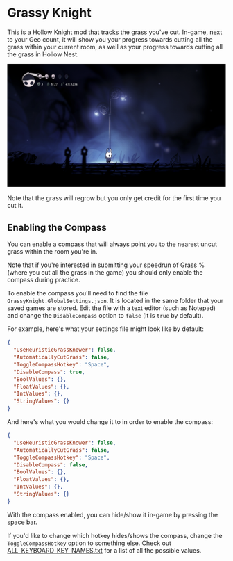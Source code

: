 # Grassy Knight

This is a Hollow Knight mod that tracks the grass you've cut. In-game, next to your Geo count, it will show you your progress towards cutting all the grass within your current room, as well as your progress towards cutting all the grass in Hollow Nest.

![](screenshot.png)

Note that the grass will regrow but you only get credit for the first time you cut it.

## Enabling the Compass

You can enable a compass that will always point you to the nearest uncut grass within the room you're in.

Note that if you're interested in submitting your speedrun of Grass % (where you cut all the grass in the game) you should only enable the compass during practice.

To enable the compass you'll need to find the file `GrassyKnight.GlobalSettings.json`. It is located in the same folder that your saved games are stored. Edit the file with a text editor (such as Notepad) and change the `DisableCompass` option to `false` (it is `true` by default).

For example, here's what your settings file might look like by default:

```json
{
  "UseHeuristicGrassKnower": false,
  "AutomaticallyCutGrass": false,
  "ToggleCompassHotkey": "Space",
  "DisableCompass": true,
  "BoolValues": {},
  "FloatValues": {},
  "IntValues": {},
  "StringValues": {}
}
```

And here's what you would change it to in order to enable the compass:

```json
{
  "UseHeuristicGrassKnower": false,
  "AutomaticallyCutGrass": false,
  "ToggleCompassHotkey": "Space",
  "DisableCompass": false,
  "BoolValues": {},
  "FloatValues": {},
  "IntValues": {},
  "StringValues": {}
}
```

With the compass enabled, you can hide/show it in-game by pressing the space bar.

If you'd like to change which hotkey hides/shows the compass, change the `ToggleCompassHotkey` option to something else. Check out [ALL_KEYBOARD_KEY_NAMES.txt](https://raw.githubusercontent.com/itsjohncs/GrassyKnight/main/ALL_KEYBOARD_KEY_NAMES.txt) for a list of all the possible values.
